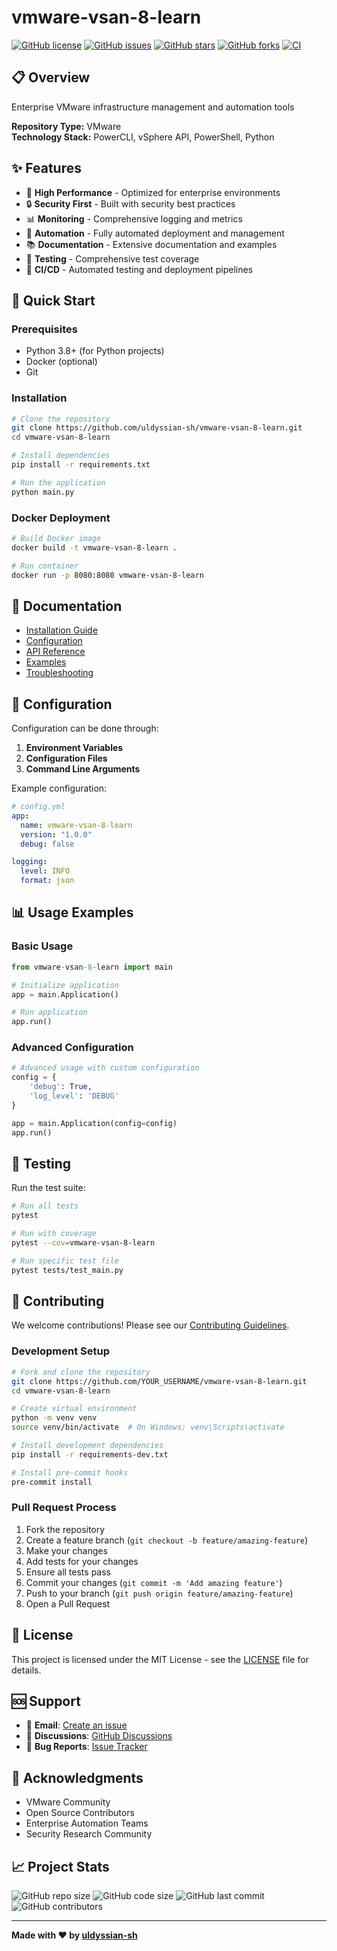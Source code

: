 # vmware-vsan-8-learn

[![GitHub license](https://img.shields.io/github/license/uldyssian-sh/vmware-vsan-8-learn)](https://github.com/uldyssian-sh/vmware-vsan-8-learn/blob/main/LICENSE)
[![GitHub issues](https://img.shields.io/github/issues/uldyssian-sh/vmware-vsan-8-learn)](https://github.com/uldyssian-sh/vmware-vsan-8-learn/issues)
[![GitHub stars](https://img.shields.io/github/stars/uldyssian-sh/vmware-vsan-8-learn)](https://github.com/uldyssian-sh/vmware-vsan-8-learn/stargazers)
[![GitHub forks](https://img.shields.io/github/forks/uldyssian-sh/vmware-vsan-8-learn)](https://github.com/uldyssian-sh/vmware-vsan-8-learn/network)
[![CI](https://github.com/uldyssian-sh/vmware-vsan-8-learn/workflows/CI/badge.svg)](https://github.com/uldyssian-sh/vmware-vsan-8-learn/actions)

## 📋 Overview

Enterprise VMware infrastructure management and automation tools

**Repository Type:** VMware  
**Technology Stack:** PowerCLI, vSphere API, PowerShell, Python

## ✨ Features

- 🚀 **High Performance** - Optimized for enterprise environments
- 🔒 **Security First** - Built with security best practices
- 📊 **Monitoring** - Comprehensive logging and metrics
- 🔧 **Automation** - Fully automated deployment and management
- 📚 **Documentation** - Extensive documentation and examples
- 🧪 **Testing** - Comprehensive test coverage
- 🔄 **CI/CD** - Automated testing and deployment pipelines

## 🚀 Quick Start

### Prerequisites

- Python 3.8+ (for Python projects)
- Docker (optional)
- Git

### Installation

```bash
# Clone the repository
git clone https://github.com/uldyssian-sh/vmware-vsan-8-learn.git
cd vmware-vsan-8-learn

# Install dependencies
pip install -r requirements.txt

# Run the application
python main.py
```

### Docker Deployment

```bash
# Build Docker image
docker build -t vmware-vsan-8-learn .

# Run container
docker run -p 8080:8080 vmware-vsan-8-learn
```

## 📖 Documentation

- [Installation Guide](docs/installation.md)
- [Configuration](docs/configuration.md)
- [API Reference](docs/api.md)
- [Examples](examples/)
- [Troubleshooting](docs/troubleshooting.md)

## 🔧 Configuration

Configuration can be done through:

1. **Environment Variables**
2. **Configuration Files**
3. **Command Line Arguments**

Example configuration:

```yaml
# config.yml
app:
  name: vmware-vsan-8-learn
  version: "1.0.0"
  debug: false

logging:
  level: INFO
  format: json
```

## 📊 Usage Examples

### Basic Usage

```python
from vmware-vsan-8-learn import main

# Initialize application
app = main.Application()

# Run application
app.run()
```

### Advanced Configuration

```python
# Advanced usage with custom configuration
config = {
    'debug': True,
    'log_level': 'DEBUG'
}

app = main.Application(config=config)
app.run()
```

## 🧪 Testing

Run the test suite:

```bash
# Run all tests
pytest

# Run with coverage
pytest --cov=vmware-vsan-8-learn

# Run specific test file
pytest tests/test_main.py
```

## 🤝 Contributing

We welcome contributions! Please see our [Contributing Guidelines](CONTRIBUTING.md).

### Development Setup

```bash
# Fork and clone the repository
git clone https://github.com/YOUR_USERNAME/vmware-vsan-8-learn.git
cd vmware-vsan-8-learn

# Create virtual environment
python -m venv venv
source venv/bin/activate  # On Windows: venv\Scripts\activate

# Install development dependencies
pip install -r requirements-dev.txt

# Install pre-commit hooks
pre-commit install
```

### Pull Request Process

1. Fork the repository
2. Create a feature branch (`git checkout -b feature/amazing-feature`)
3. Make your changes
4. Add tests for your changes
5. Ensure all tests pass
6. Commit your changes (`git commit -m 'Add amazing feature'`)
7. Push to your branch (`git push origin feature/amazing-feature`)
8. Open a Pull Request

## 📄 License

This project is licensed under the MIT License - see the [LICENSE](LICENSE) file for details.

## 🆘 Support

- 📧 **Email**: [Create an issue](https://github.com/uldyssian-sh/vmware-vsan-8-learn/issues/new)
- 💬 **Discussions**: [GitHub Discussions](https://github.com/uldyssian-sh/vmware-vsan-8-learn/discussions)
- 🐛 **Bug Reports**: [Issue Tracker](https://github.com/uldyssian-sh/vmware-vsan-8-learn/issues)

## 🙏 Acknowledgments

- VMware Community
- Open Source Contributors
- Enterprise Automation Teams
- Security Research Community

## 📈 Project Stats

![GitHub repo size](https://img.shields.io/github/repo-size/uldyssian-sh/vmware-vsan-8-learn)
![GitHub code size](https://img.shields.io/github/languages/code-size/uldyssian-sh/vmware-vsan-8-learn)
![GitHub last commit](https://img.shields.io/github/last-commit/uldyssian-sh/vmware-vsan-8-learn)
![GitHub contributors](https://img.shields.io/github/contributors/uldyssian-sh/vmware-vsan-8-learn)

---

**Made with ❤️ by [uldyssian-sh](https://github.com/uldyssian-sh)**
<!-- Deployment trigger Wed Sep 17 22:41:00 CEST 2025 -->
<!-- Force deployment Wed Sep 17 22:44:38 CEST 2025 -->
